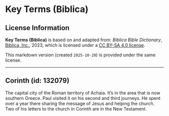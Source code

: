 # Key Terms (Biblica)

## License Information

**Key Terms (Biblica)** is based on and adapted from: _Biblica Bible Dictionary_, [Biblica, Inc.](https://www.biblica.com/), 2023, which is licensed under a [CC BY-SA 4.0 license](https://creativecommons.org/licenses/by-sa/4.0/legalcode.en).

This markdown version (created `2025-10-20`) is provided under the same license.



--------------------------------

## Corinth (id: 132079)

The capital city of the Roman territory of Achaia. It’s in the area that is now southern Greece. Paul visited it on his second and third journeys. He spent over a year there sharing the message of Jesus and helping the church. Two of his letters to the church in Corinth are in the New Testament.


